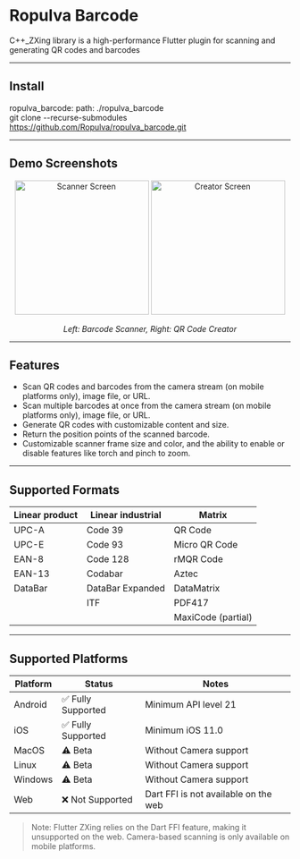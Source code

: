 # Ropulva Barcode

C++_ZXing library is a high-performance Flutter plugin for scanning and generating QR codes and barcodes

---

## Install

ropulva_barcode:
    path: ./ropulva_barcode  
git clone --recurse-submodules https://github.com/Ropulva/ropulva_barcode.git

---

## Demo Screenshots

<p align="center">
  <img alt="Scanner Screen" src="https://user-images.githubusercontent.com/11523360/222677044-a15841a7-e617-44bb-b3a0-66b2d5b57dce.png" width="240">
  <img alt="Creator Screen" src="https://user-images.githubusercontent.com/11523360/222677058-60a676fd-c229-4b51-8780-f40155cb5db6.png" width="240">
</p>
<p align="center">
  <i>Left: Barcode Scanner, Right: QR Code Creator</i>
</p>

---

## Features

- Scan QR codes and barcodes from the camera stream (on mobile platforms only), image file, or URL.
- Scan multiple barcodes at once from the camera stream (on mobile platforms only), image file, or URL.
- Generate QR codes with customizable content and size.
- Return the position points of the scanned barcode.
- Customizable scanner frame size and color, and the ability to enable or disable features like torch and pinch to zoom.

---

## Supported Formats

| Linear product | Linear industrial | Matrix             |
|----------------|-------------------|--------------------|
| UPC-A          | Code 39           | QR Code            |
| UPC-E          | Code 93           | Micro QR Code      |
| EAN-8          | Code 128          | rMQR Code          |
| EAN-13         | Codabar           | Aztec              |
| DataBar        | DataBar Expanded  | DataMatrix         |
|                | ITF               | PDF417             |
|                |                   | MaxiCode (partial) |

---

## Supported Platforms

| Platform   | Status               | Notes                                     |
|------------|----------------------|-------------------------------------------|
| Android    | ✅ Fully Supported   | Minimum API level 21                      |
| iOS        | ✅ Fully Supported   | Minimum iOS 11.0                          |
| MacOS      | ⚠️ Beta              | Without Camera support                    |
| Linux      | ⚠️ Beta              | Without Camera support                    |
| Windows    | ⚠️ Beta              | Without Camera support                    |
| Web        | ❌ Not Supported     | Dart FFI is not available on the web      |

> Note: Flutter ZXing relies on the Dart FFI feature, making it unsupported on the web. Camera-based scanning is only available on mobile platforms.